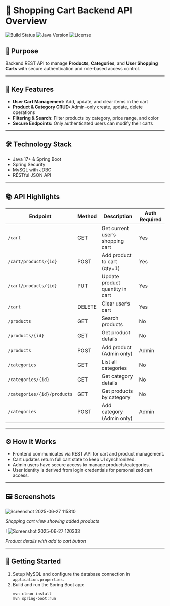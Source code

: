 # 🛒 Shopping Cart Backend API Overview

![Build Status](https://img.shields.io/github/actions/workflow/status/Mickeyt22698/easyshop/maven.yml?branch=main)
![Java Version](https://img.shields.io/badge/java-17-blue)
![License](https://img.shields.io/github/license/yourusername/yourrepo)

## 🎯 Purpose
Backend REST API to manage **Products**, **Categories**, and **User Shopping Carts** with secure authentication and role-based access control.

---

## 🚀 Key Features
- **User Cart Management:** Add, update, and clear items in the cart  
- **Product & Category CRUD:** Admin-only create, update, delete operations  
- **Filtering & Search:** Filter products by category, price range, and color  
- **Secure Endpoints:** Only authenticated users can modify their carts

---

## 🛠️ Technology Stack
- Java 17+ & Spring Boot  
- Spring Security  
- MySQL with JDBC  
- RESTful JSON API

---

## 📚 API Highlights

| Endpoint                  | Method | Description                       | Auth Required |
|---------------------------|--------|---------------------------------|---------------|
| `/cart`                   | GET    | Get current user’s shopping cart| Yes           |
| `/cart/products/{id}`     | POST   | Add product to cart (qty=1)     | Yes           |
| `/cart/products/{id}`     | PUT    | Update product quantity in cart | Yes           |
| `/cart`                   | DELETE | Clear user’s cart                | Yes           |
| `/products`               | GET    | Search products                 | No            |
| `/products/{id}`          | GET    | Get product details             | No            |
| `/products`               | POST   | Add product (Admin only)        | Admin         |
| `/categories`             | GET    | List all categories             | No            |
| `/categories/{id}`        | GET    | Get category details            | No            |
| `/categories/{id}/products`| GET   | Get products by category        | No            |
| `/categories`             | POST   | Add category (Admin only)       | Admin         |

---

## ⚙️ How It Works
- Frontend communicates via REST API for cart and product management.  
- Cart updates return full cart state to keep UI synchronized.  
- Admin users have secure access to manage products/categories.  
- User identity is derived from login credentials for personalized cart access.

---

## 🖼️ Screenshots

<!-- Add screenshots here -->

![Screenshot 2025-06-27 115810](https://github.com/user-attachments/assets/9aa60005-3f56-4eb8-ad44-f9ce4af88a40)
  
*Shopping cart view showing added products*

! ![Screenshot 2025-06-27 120333](https://github.com/user-attachments/assets/b353fb3f-4090-437a-925e-ae050efa0727)

*Product details with add to cart button*

---

## 🏁 Getting Started

1. Setup MySQL and configure the database connection in `application.properties`.  
2. Build and run the Spring Boot app:
   ```bash
   mvn clean install
   mvn spring-boot:run

